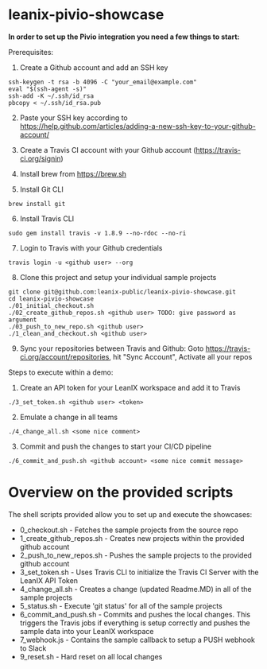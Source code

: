 # leanix-pivio-showcase

**In order to set up the Pivio integration you need a few things to start:**

Prerequisites:

1. Create a Github account and add an SSH key 
```
ssh-keygen -t rsa -b 4096 -C "your_email@example.com"
eval "$(ssh-agent -s)"
ssh-add -K ~/.ssh/id_rsa
pbcopy < ~/.ssh/id_rsa.pub
```

2. Paste your SSH key according to https://help.github.com/articles/adding-a-new-ssh-key-to-your-github-account/


3. Create a Travis CI account with your Github account (https://travis-ci.org/signin)
4. Install brew from https://brew.sh
5. Install Git CLI 
```
brew install git
```
6. Install Travis CLI 
```
sudo gem install travis -v 1.8.9 --no-rdoc --no-ri
```

7. Login to Travis with your Github credentials
```
travis login -u <github user> --org
```

8. Clone this project and setup your individual sample projects
```
git clone git@github.com:leanix-public/leanix-pivio-showcase.git
cd leanix-pivio-showcase
./01_initial_checkout.sh
./02_create_github_repos.sh <github user> TODO: give password as argument
./03_push_to_new_repo.sh <github user>
./1_clean_and_checkout.sh <github user>
```

9. Sync your repositories between Travis and Github: Goto https://travis-ci.org/account/repositories, hit "Sync Account", Activate all your repos

Steps to execute within a demo:
1. Create an API token for your LeanIX workspace and add it to Travis
```
./3_set_token.sh <github user> <token>
```
2. Emulate a change in all teams
```
./4_change_all.sh <some nice comment>
```
3. Commit and push the changes to start your CI/CD pipeline
```
./6_commit_and_push.sh <github account> <some nice commit message>
```


# Overview on the provided scripts
The shell scripts provided allow you to set up and execute the showcases:
- 0_checkout.sh - Fetches the sample projects from the source repo
- 1_create_github_repos.sh - Creates new projects within the provided github account
- 2_push_to_new_repos.sh - Pushes the sample projects to the provided github account
- 3_set_token.sh - Uses Travis CLI to initialize the Travis CI Server with the LeanIX API Token
- 4_change_all.sh - Creates a change (updated Readme.MD) in all of the sample projects
- 5_status.sh - Execute 'git status' for all of the sample projects
- 6_commit_and_push.sh - Commits and pushes the local changes. This triggers the Travis jobs if everything is setup correctly and pushes the sample data into your LeanIX workspace
- 7_webhook.js - Contains the sample callback to setup a PUSH webhook to Slack
- 9_reset.sh - Hard reset on all local changes


      
  
